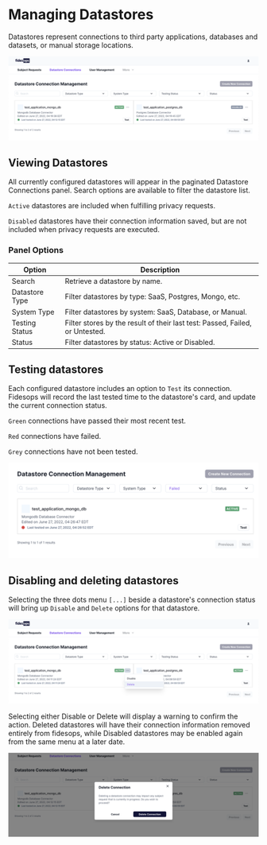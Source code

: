 # Managing Datastores

Datastores represent connections to third party applications, databases and datasets, or manual storage locations.

![datastore](../img/admin_ui/datastore_list.png)


## Viewing Datastores

All currently configured datastores will appear in the paginated Datastore Connections panel. Search options are available to filter the datastore list.

`Active` datastores are included when fulfilling privacy requests.

`Disabled` datastores have their connection information saved, but are not included when privacy requests are executed.
### Panel Options
| Option | Description |
|----|----|
| Search | Retrieve a datastore by name. |
| Datastore Type | Filter datastores by type: SaaS, Postgres, Mongo, etc. |
| System Type | Filter datastores by system: SaaS, Database, or Manual. |
| Testing Status | Filter stores by the result of their last test: Passed, Failed, or Untested. |
| Status | Filter datastores by status: Active or Disabled. |

## Testing datastores
Each configured datastore includes an option to `Test` its connection. Fidesops will record the last tested time to the datastore's card, and update the current connection status. 

`Green` connections have passed their most recent test. 

`Red` connections have failed.

`Grey` connections have not been tested.

![failed test](../img/admin_ui/failed_test.png)


## Disabling and deleting datastores

Selecting the three dots menu `[...]` beside a datastore's connection status will bring up `Disable` and `Delete` options for that datastore.

![datastore options](../img/admin_ui/datastore_options.png)

Selecting either Disable or Delete will display a warning to confirm the action. Deleted datastores will have their connection information removed entirely from fidesops, while Disabled datastores may be enabled again from the same menu at a later date.

![delete datastore](../img/admin_ui/delete_datastore.png)